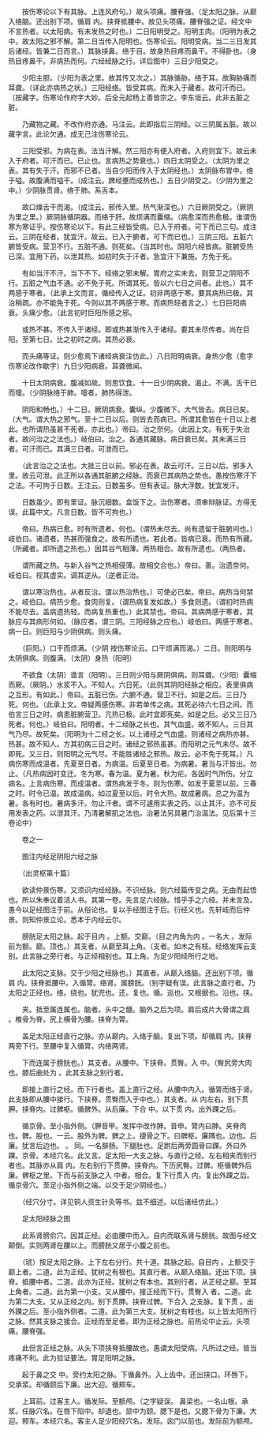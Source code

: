 <!-- { "loadSidebar": true } -->
　　按伤寒论以下有其脉。上连风府句。）故头项痛。腰脊强。（足太阳之脉。从巅入络脑。还出别下项。循肩 内。挟脊抵腰中。故见头项痛。腰脊强之证。经文中不言热者。以太阳病。有未发热之时也。）二日阳明受之。阳明主肉。（阳明为表之中。故太阳之邪不解。第二日当传入阳明也。伤寒论云。阳明受病。当二三日发其后诸经。皆兼二日而言。）其脉挟鼻。络于目。故身热目疼而鼻干。不得卧也。（身热目疼鼻干。非病热而何。六经经脉之行。详后图中）三日少阳受之。

　　少阳主胆。（少阳为表之里。故其传又次之。）其脉循胁。络于耳。故胸胁痛而耳聋。（详此亦病热之状。）三阳经络。皆受其病。而未入于藏者。故可汗而已。（按藏字。伤寒论作府字大妙。后全元起杨上善皆宗之。李东垣云。此非五脏之脏。

　　乃藏物之藏。不改作府亦通。马注云。此即指后三阴经。以三阴属五脏。故以藏字言。此论欠通。成无己注伤寒论云。

　　三阳受邪。为病在表。法当汗解。然三阳亦有便入府者。入府则宜下。故云未入于府者。可汗而已。已止也。言病热之势衰也。）四日太阴受之。（太阴为里之表。其有失于汗。而邪不已者。当自少阳而传入于太阴经也。）太阴脉布胃中。络于嗌。故腹满而嗌干。（成注云。脾经壅而成热也。）五日少阴受之。（少阴为里之中。）少阴脉贯肾。络于肺。系舌本。

　　故口燥舌干而渴。（成注云。邪传入里。热气渐深也。）六日厥阴受之。（厥阴为里之里。）厥阴脉循阴器。而络于肝。故烦满而囊缩。（病愈深而热愈极。谁谓伤寒为寒证乎。按伤寒论以下。有此三经皆受病。已入于府者。可下而已三句。成注云。三阴在经者。犹宜汗。故云。已入于腑者。可下而已也。）三阴三阳。五脏六腑皆受病。营卫不行。五脏不通。则死矣。（当其时也。阴阳六经皆病。脏腑受热已深。宜用下药。以泄其热。如初时失于汗者。急宜汗下兼施。方免于死。

　　有如当汗不汗。当下不下。经络之邪未解。胃府之实未去。则营卫之阴阳不行。五脏之气血不通。必不免于死。所谓其死。皆以六七日之间者。此也。）其不两感于寒者。（此承上文而言。循经传入之证。初非两感于寒。要其病热已极。其治稍疏。亦不能免于死。今则以其不两感于寒。而病热轻者言之。）七日巨阳病衰。头痛少愈。（此言初时巨阳所感之邪。

　　或热不甚。不传入于诸经。即或热甚渐传入于诸经。要其未尽传者。尚在巨阳。至第七日。比之初时之病。其热必衰。

　　而头痛等证。则少愈焉下诸经病衰注仿此。）八日阳明病衰。身热少愈（愈字伤寒论改作歇字）九日少阳病衰。耳聋微闻。

　　十日太阴病衰。腹减如故。则思饮食。十一日少阴病衰。渴止。不满。舌干已而嚏。（少阴脉络于肺。嚏者。肺热得泄。

　　阴阳和畅也。）十二日。厥阴病衰。囊纵。少腹微下。大气皆去。病日已矣。（大气。谓大热之邪气。至十二日以后。则皆去而病已。所谓其愈皆在十日以上者此。也所谓热虽甚不死者。亦此也。）帝曰。治之奈何。（此因上文。有死于失治者。故问治之之法也。）岐伯曰。治之。各通其藏脉。病日衰已矣。其未满三日者。可汗而已。其满三日者。可泄而已。

　　（此言治之之法也。大抵三日以前。邪必在表。故云可汗。三日以后。邪多入里。故云可泄。此正所以各通其脏腑之经脉。而衰已其病热之势也。愚按伤寒汗下之法。不可拘于日数。王注云。日数虽多。但有表证。脉大浮数。犹宜发汗。

　　日数虽少。即有里证。脉沉细数。盒饭下之。治伤寒者。须审辩脉证。方得无误。此篇中文。凡言日数。皆不可拘也。）

　　帝曰。热病已愈。时有所遗者。何也。（谓热未尽去。尚有遗留于脏腑间也。）岐伯曰。诸遗者。热甚而强食之。故有所遗也。若此者。皆病已衰。而热有所藏。（所藏者。即所遗之热也。）因其谷气相薄。两热相合。故有所遗也。（两热者。

　　谓所藏之热。与新入谷气之热相侵薄。故相交合也。）帝曰。善。治遗奈何。岐伯曰。视其虚实。调其逆从。（逆者正治。

　　谓以寒治热也。从者反治。谓以热治热也。）可使必已矣。帝曰。病热当何禁之。岐伯曰。病热少愈。食肉则复。（谓热病复发如故。）多食则遗。（谓初时热病不能尽去。盖病遗热轻。而病复热重也。）此其禁也。帝曰。其病两感于寒者。其脉应与其病形何如。（脉应者。谓三阴。三阳经脉之应也。）岐伯曰。两感于寒者。病一日。则巨阳与少阴俱病。则头痛。

　　（巨阳。）口干而烦满。（少阴 按伤寒论云。口干烦满而渴。）二日。则阳明与太阴俱病。则腹满。（太阴）身热（阳明）

　　不欲食（太阴）谵言（阳明）。三日则少阳与厥阴俱病。则耳聋。（少阳）囊缩而厥。（厥阴。）水浆不入。不知人。六日死。（此则其阴阳经脉之相应。表里俱病之互形。有如此。）帝曰。五脏已伤。六腑不通。营卫不行。如是之后。三日乃死。何也。（此承上文。帝疑两感伤寒。非若单传之病。其死必待六七日之间。而伯言三日之时。病患脏腑营卫。亢热已极。此时宜即死矣。如是之后。必又三日乃死者。何也。）岐伯曰。阳明者。十二经脉之长也。其气血盛。故不知人。三日其气乃尽。故死矣。（阳明为十二经之长。以上诸经之气血盛。则诸经之病热亦甚。热甚。故不知人。方其初病三日之时。诸经之邪热虽甚。而阳明之元气未尽。故不即死。又三日。则阳明之元气尽。不能胜诸经之邪热。故云。必不免于死耳。）凡病伤寒而成温者。先夏至日者。为病温。后夏至日者。为病暑。暑当与汗皆出。勿止。（凡热病因时变迁。冬为寒。春为温。夏为暑。秋为疟。各因时气所伤。分立病名。上言病伤寒。而成温者。谓热病发于冬。则为伤寒。如发于夏至以前。三春之时。时令已温。故成温病。如过夏至以后。时令大热。故成暑病。总之为温为暑。各有时也。暑病多汗。勿止汗者。谓不可遽用实表之药。以止其汗。亦不可反用发表之药。以泄其汗。乃清暑解肌之法也。治暑法另具暑门治温法。见后第十三卷论中）

　　卷之一

　　图注内经足阴阳六经之脉

　　（出灵枢第十篇）

　　欲读仲景伤寒。又须识内经经脉。不识经脉。则六经篇传变之病。无由而起悟也。所以朱奉议着活人书。其第一卷。先言足六经脉。惜乎手之六经。并未言及。愚今以足经图注于前。从俗论也。复以手经图注于后。衍经义也。先轩岐而后仲景。则知仲景立论。悉本于内经云尔。

　　膀胱足太阳之脉。起于目内 。上额。交巅。（目之内角为内 。一名大 。发际前为额。巅。顶也。）其支者。从巅至耳上角。（支者。如木之有枝。经络发挥云支别。此言脉之旁行者。与正经相别也。耳上角。为足少阳经所行之地。

　　此太阳之支脉。交于少阳之经脉也。）其直者。从巅入络脑。还出别下项。循肩 内。挟脊抵腰中。入循膂。络肾。属膀胱。（别字疑有误。此言脉之直行者。乃太阳之正经也。络。绕也。犹兜也。还。复也。循。巡也。又根据也。沿也。挟。

　　夹。抵至属连属也。脑者。头中之髓。脑外之后为项。肩后成片大骨谓之肩 。椎骨为脊。尻上横骨为腰。挟脊为膂。

　　盖足太阳正经直行之脉。亦从巅内。入络于脑。复出下项。却循肩 内。挟脊两旁下行。至腰中复入循膂。内络两肾。

　　下而连属于膀胱也。）其支者。从腰中。下挟脊。贯臀。入 中。（臀尻旁大肉也。膝后曲处为 。此其支脉之别行者。

　　即接上直行之经。而下行者也。盖上直行之经。从腰中内入。循膂而络于肾。此支脉即从腰中接行。下挟脊。贯臀而入于中也。）其支者。从 内左右。别下贯胛。挟脊内。过髀枢。循髀外。从后廉。下合 中。以下贯 内。出外踝之后。

　　循京骨。至小指外侧。（胛音甲。发挥中改作胂。音申。膂内曰胂。夹脊肉也。髀。股也。一云。股外为髀。髀之上。捷骨之下。曰髀枢。廉隅也。边也。后廉。犹言后边也。 。 同。一名腓肠。下腿肚也。足跗后两旁圆骨曰踝。外曰外踝。京骨。本经穴名。此又言。足太阳一大支之脉。与直行之经。左右相夹而别行者也。其脉亦从肩 内。左右别行下贯胂。挟脊内。下历尻臀。过髀。枢循髀外后廉。髀枢之里。下而与前支脉之入 中者。相合。复下行贯入 内。复出外踝之后。循京骨穴。至足小指外侧之端。以交于足少阴经也。）

　　（经穴分寸。详见铜人资生针灸等书。兹不细述。以后诸经仿此。）

　　足太阳经脉之图　

　　此系肾膀俞穴。因其正经。必由腰中而入。自内而联系肾与膀胱。故图与经文颠倒。实则两肾在腰以上。而膀胱又居于小腹之前也。

　　（琥）按足太阳之脉。上下左右分行。共十道。其脉之起。自目内 。上额交于巅上者。二道。此为正经。犹树之有根也。其直行者。从巅入络脑。还出下项。挟脊。抵腰中者。二道。此亦为正经。犹树之有本也。其别行者。从正经之巅。至耳上角者。二道。此为第一小支。又从腰中。接正经而下行。贯臀入 者。二道。此为第二大支。又从正经之内。别下贯胂。挟脊过髀。下合入 之支脉。复下贯 。出外踝之后。至小指外侧者。二道。此为第三大支。犹树之有枝也。以上皆太阳所行之脉。然其支脉之接合。正经而至足者。即为正经之脉也。前热论中止云。头项痛。腰脊强。

　　此但言正经之脉。从头下项挟脊抵腰故也。愚谓太阳受病。凡所过之经。皆当疼痛不利。此为验证要法。胃足阳明之脉。

　　起于鼻之交 中。旁约太阳之脉。下循鼻外。入上齿中。还出挟口。环唇下。交承浆。却循颐后下廉。出大迎。循颊车。

　　上耳前。过客主人。循发际。至额颅。（之字疑误。 鼻梁也。一名山根。承浆。任脉穴名。在唇下陷中。却退也。颔中为颐。腮下是也。又腮下骨为下廉。大迎。颊车。本经穴名。客主人足少阳经穴名。发际。囟门以前也。发际前为额颅。

